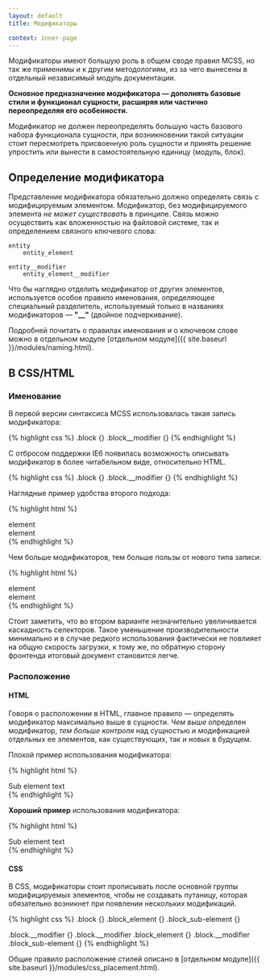 ```yaml
---
layout: default
title: Модификаторы

context: inner-page
---
```


Модификаторы имеют большую роль в общем своде правил MCSS, но так же применимы и к другим методологиям, из за чего вынесены в отдельный независимый модуль документации.

**Основное предназначение модификатора — дополнять базовые стили и функционал сущности, расширяя или частично переопределяя его особенности.**

Модификатор не должен переопределять большую часть базового набора функционала сущности, при возникновении такой ситуации стоит пересмотреть присвоенную роль сущности и принять решение упростить или вынести в самостоятельную единицу (модуль, блок).

## Определение модификатора

Представление модификатора обязательно должно определять связь с модифицируемым элементом. Модификатор, без модифицируемого элемента *не может существовать* в принципе. Связь можно осуществить как вложенностью на файловой системе, так и определением связного ключевого слова:

	entity
		entity_element

	entity__modifier
		entity_element__modifier

Что бы наглядно отделить модификатор от других элементов, используется особое правило именования, определяющее специальный разделитель, используемый только в названиях модификаторов — **"__"** (двойное подчеркивание).

Подробней почитать о правилах именования и о ключевом слове можно в отдельном модуле [отдельном модуле]({{ site.baseurl }}/modules/naming.html).

## В CSS/HTML

### Именование

В первой версии синтаксиса MCSS использовалась такая запись модификатора:

{% highlight css %}
.block {}
.block__modifier {}
{% endhighlight %}

С отбросом поддержки IE6 появилась возможность описывать модификатор в более читабельном виде, относительно HTML.

{% highlight css %}
.block {}
.block.__modifier {}
{% endhighlight %}

Наглядные пример удобства второго подхода:

{% highlight html %}
<div class="block block__modifier">element</div>

<div class="block __modifier">element</div>
{% endhighlight %}

Чем больше модификаторов, тем больше пользы от нового типа записи:

{% highlight html %}
<div class="block block__modifier block__active block__hover">element</div>

<div class="block __modifier __active __hover">element</div>
{% endhighlight %}

Стоит заметить, что во втором варианте незначительно увеличивается каскадность селекторов. Такое уменьшение производительности минимально и в случае редкого использования фактически не повлияет на общую скорость загрузки, к тому же, по обратную сторону фронтенда итоговый документ становится легче.

### Расположение

#### HTML
Говоря о расположении в HTML, главное правило — определять модификатор максимально выше в сущности. *Чем выше* определен модификатор, *тем больше контроля* над сущностью и модификацией отдельных ее элементов, как существующих, так и новых в будущем.

Плохой пример использования модификатора:

{% highlight html %}
<div class="block">
    <div class="block_element">
        <div class="block_sub-element __modifier">
            Sub element text
        </div>
    </div>
</div>
{% endhighlight %}

**Хороший пример** использования модификатора:

{% highlight html %}
<div class="block __modifier">
    <div class="block_element">
        <div class="block_sub-element">
            Sub element text
        </div>
    </div>
</div>
{% endhighlight %}


#### CSS
В CSS, модификаторы стоит прописывать после основной группы модифицируемых элементов, чтобы не создавать путаницу, которая обязательно возникнет при появлении нескольких модификаций.

{% highlight css %}
.block {}
.block_element {}
.block_sub-element {}

.block.__modifier {}
    .block.__modifier .block_element {}
    .block.__modifier .block_sub-element {}
{% endhighlight %}

Общие правило расположение стилей описано в [отдельном модуле]({{ site.baseurl }}/modules/css_placement.html).